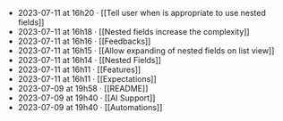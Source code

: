 - 2023-07-11 at 16h20 · [[Tell user when is appropriate to use nested fields]]
- 2023-07-11 at 16h18 · [[Nested fields increase the complexity]]
- 2023-07-11 at 16h16 · [[Feedbacks]]
- 2023-07-11 at 16h15 · [[Allow expanding of nested fields on list view]]
- 2023-07-11 at 16h14 · [[Nested Fields]]
- 2023-07-11 at 16h11 · [[Features]]
- 2023-07-11 at 16h11 · [[Expectations]]
- 2023-07-09 at 19h58 · [[README]]
- 2023-07-09 at 19h40 · [[AI Support]]
- 2023-07-09 at 19h40 · [[Automations]]
